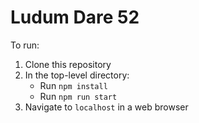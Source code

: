 # Ludum Dare 52

To run:
1. Clone this repository
2. In the top-level directory:
	* Run `npm install`
	* Run `npm run start`
3. Navigate to `localhost` in a web browser